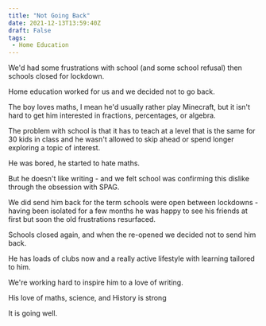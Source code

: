 ```yaml
---
title: "Not Going Back"
date: 2021-12-13T13:59:40Z
draft: False
tags:
 - Home Education
---
```


We'd had some frustrations with school (and some school refusal) then schools closed for lockdown.

Home education worked for us and we decided not to go back.

<!--more-->

The boy loves maths, I mean he'd usually rather play Minecraft, but it isn't hard to get him interested in fractions, percentages, or algebra.

The problem with school is that it has to teach at a level that is the same for 30 kids in class and he wasn't allowed to skip ahead or spend longer exploring a topic of interest.

He was bored, he started to hate maths.

But he doesn't like writing - and we felt school was confirming this dislike through the obsession with SPAG.

We did send him back for the term schools were open between lockdowns - having been isolated for a few months he was happy to see his friends at first but soon the old frustrations resurfaced.

Schools closed again, and when the re-opened we decided not to send him back.

He has loads of clubs now and a really active lifestyle with learning tailored to him.

We're working hard to inspire him to a love of writing.

His love of maths, science, and History is strong

It is going well.